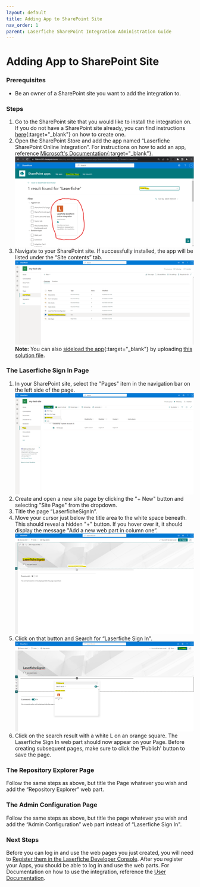 ```yaml
---
layout: default
title: Adding App to SharePoint Site
nav_order: 1
parent: Laserfiche SharePoint Integration Administration Guide
---
```


# Adding App to SharePoint Site

### Prerequisites

- Be an owner of a SharePoint site you want to add the integration to.

### Steps

1. Go to the SharePoint site that you would like to install the integration on. If you do not have a SharePoint site already, you can find instructions [here](https://support.microsoft.com/en-gb/office/create-a-site-in-sharepoint-4d1e11bf-8ddc-499d-b889-2b48d10b1ce8){:target="_blank"} on how to create one.
1. Open the SharePoint Store and add the app named “Laserfiche SharePoint Online Integration”. For instructions on how to add an app, reference [Microsoft's Documentation](https://learn.microsoft.com/en-us/sharepoint/use-app-catalog?redirectSourcePath=%252farticle%252fuse-the-app-catalog-to-make-custom-business-apps-available-for-your-sharepoint-online-environment-0b6ab336-8b83-423f-a06b-bcc52861cba0#add-custom-apps){:target="_blank"}.
   <a href="../assets/images/addTheApp.png"><img src="../assets/images/addTheApp.png"></a>
1. Navigate to your SharePoint site. If successfully installed, the app will be listed under the “Site contents” tab.
   <a href="../assets/images/appInstalled.png"><img src="../assets/images/appInstalled.png"></a>
**Note:** You can also [sideload the app](https://learn.microsoft.com/en-us/sharepoint/use-app-catalog?redirectSourcePath=%252farticle%252fuse-the-app-catalog-to-make-custom-business-apps-available-for-your-sharepoint-online-environment-0b6ab336-8b83-423f-a06b-bcc52861cba0#add-custom-apps){:target="_blank"} by uploading  [this solution file](../assets/LaserficheSharePointOnlineIntegration.sppkg).

### The Laserfiche Sign In Page

1. In your SharePoint site, select the "Pages" item in the navigation bar on the left side of the page.
   <a href="../assets/images/newSitePage.png"><img src="../assets/images/newSitePage.png"></a>
1. Create and open a new site page by clicking the "+ New" button and selecting "Site Page" from the dropdown.
1. Title the page “LaserficheSignIn”.
1. Move your cursor just below the title area to the white space beneath. This should reveal a hidden "+" button. If you hover over it, it should display the message "Add a new web part in column one”.
   <a href="../assets/images/hiddenPlusButton.png"><img src="../assets/images/hiddenPlusButton.png"></a>
1. Click on that button and Search for “Laserfiche Sign In".
   <a href="../assets/images/searchRepositoryExplorer.png"><img src="../assets/images/searchRepositoryExplorer.png"></a>
1. Click on the search result with a white L on an orange square. The Laserfiche Sign In web part should now appear on your Page. Before creating subsequent pages, make sure to click the 'Publish' button to save the page.

### The Repository Explorer Page

Follow the same steps as above, but title the Page whatever you wish and add the “Repository Explorer” web part.

### The Admin Configuration Page

Follow the same steps as above, but title the page whatever you wish and add the “Admin Configuration” web part instead of “Laserfiche Sign In".

### Next Steps

Before you can log in and use the web pages you just created, you will need to [Register them in the Laserfiche Developer Console](../admin-documentation/register-app-in-laserfiche). After you register your Apps, you should be able to log in and use the web parts. For Documentation on how to use the integration, reference the [User Documentation](../user-documentation/).
